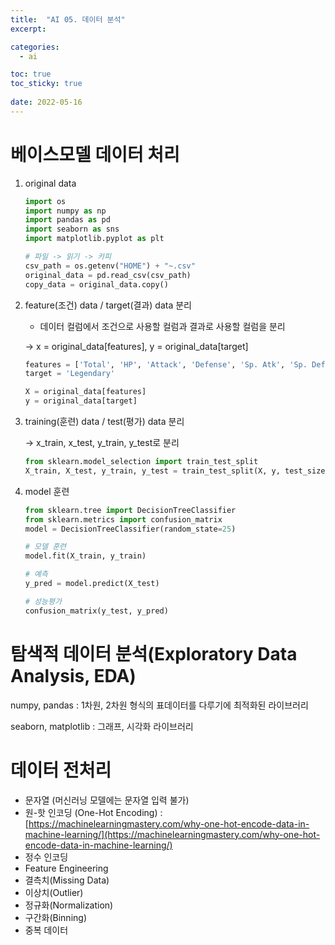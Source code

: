 ```yaml
---
title:  "AI 05. 데이터 분석"
excerpt:

categories:
  - ai

toc: true
toc_sticky: true
 
date: 2022-05-16
---
```




# 베이스모델 데이터 처리

1. original data
    
    ```python
    import os
    import numpy as np
    import pandas as pd
    import seaborn as sns
    import matplotlib.pyplot as plt
    
    # 파일 -> 읽기 -> 카피
    csv_path = os.getenv("HOME") + "~.csv"
    original_data = pd.read_csv(csv_path)
    copy_data = original_data.copy()
    ```
    
2. feature(조건) data / target(결과) data 분리
    - 데이터 컬럼에서 조건으로 사용할 컬럼과 결과로 사용할 컬럼을 분리
    
    → x = original_data[features], y = original_data[target]
    
    ```python
    features = ['Total', 'HP', 'Attack', 'Defense', 'Sp. Atk', 'Sp. Def', 'Speed', 'Generation']
    target = 'Legendary'
    
    X = original_data[features]
    y = original_data[target]
    ```
    
3. training(훈련) data / test(평가) data 분리
    
    → x_train, x_test, y_train, y_test로 분리
    
    ```python
    from sklearn.model_selection import train_test_split
    X_train, X_test, y_train, y_test = train_test_split(X, y, test_size=0.2, random_state=15)
    ```
    
4. model 훈련
    ```python
    from sklearn.tree import DecisionTreeClassifier
    from sklearn.metrics import confusion_matrix
    model = DecisionTreeClassifier(random_state=25)
    
    # 모델 훈련
    model.fit(X_train, y_train)
    
    # 예측
    y_pred = model.predict(X_test)
    
    # 성능평가
    confusion_matrix(y_test, y_pred)
    ```



# 탐색적 데이터 분석(Exploratory Data Analysis, EDA)

numpy, pandas : 1차원, 2차원 형식의 표데이터를 다루기에 최적화된 라이브러리

seaborn, matplotlib : 그래프, 시각화 라이브러리

# 데이터 전처리

- 문자열 (머신러닝 모델에는 문자열 입력 불가)             
- 원-핫 인코딩 (One-Hot Encoding) : [https://machinelearningmastery.com/why-one-hot-encode-data-in-machine-learning/](https://machinelearningmastery.com/why-one-hot-encode-data-in-machine-learning/)          
- 정수 인코딩     
- Feature Engineering     
- 결측치(Missing Data)   
- 이상치(Outlier)   
- 정규화(Normalization)
- 구간화(Binning)    
- 중복 데이터
